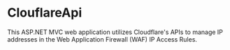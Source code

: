 # ClouflareApi
This ASP.NET MVC web application utilizes Cloudflare's APIs to manage IP addresses in the Web Application Firewall (WAF) IP Access Rules.

